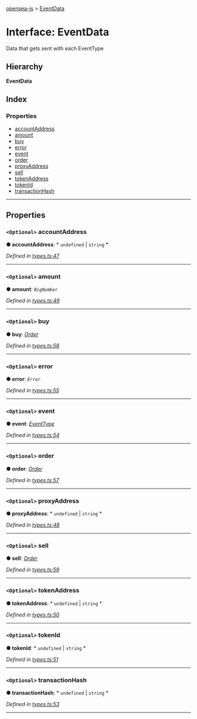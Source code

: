 [opensea-js](../README.md) > [EventData](../interfaces/eventdata.md)

# Interface: EventData

Data that gets sent with each EventType

## Hierarchy

**EventData**

## Index

### Properties

* [accountAddress](eventdata.md#accountaddress)
* [amount](eventdata.md#amount)
* [buy](eventdata.md#buy)
* [error](eventdata.md#error)
* [event](eventdata.md#event)
* [order](eventdata.md#order)
* [proxyAddress](eventdata.md#proxyaddress)
* [sell](eventdata.md#sell)
* [tokenAddress](eventdata.md#tokenaddress)
* [tokenId](eventdata.md#tokenid)
* [transactionHash](eventdata.md#transactionhash)

---

## Properties

<a id="accountaddress"></a>

### `<Optional>` accountAddress

**● accountAddress**: * `undefined` &#124; `string`
*

*Defined in [types.ts:47](https://github.com/ProjectOpenSea/opensea-js/blob/e845296/src/types.ts#L47)*

___
<a id="amount"></a>

### `<Optional>` amount

**● amount**: *`BigNumber`*

*Defined in [types.ts:49](https://github.com/ProjectOpenSea/opensea-js/blob/e845296/src/types.ts#L49)*

___
<a id="buy"></a>

### `<Optional>` buy

**● buy**: *[Order](order.md)*

*Defined in [types.ts:58](https://github.com/ProjectOpenSea/opensea-js/blob/e845296/src/types.ts#L58)*

___
<a id="error"></a>

### `<Optional>` error

**● error**: *`Error`*

*Defined in [types.ts:55](https://github.com/ProjectOpenSea/opensea-js/blob/e845296/src/types.ts#L55)*

___
<a id="event"></a>

### `<Optional>` event

**● event**: *[EventType](../enums/eventtype.md)*

*Defined in [types.ts:54](https://github.com/ProjectOpenSea/opensea-js/blob/e845296/src/types.ts#L54)*

___
<a id="order"></a>

### `<Optional>` order

**● order**: *[Order](order.md)*

*Defined in [types.ts:57](https://github.com/ProjectOpenSea/opensea-js/blob/e845296/src/types.ts#L57)*

___
<a id="proxyaddress"></a>

### `<Optional>` proxyAddress

**● proxyAddress**: * `undefined` &#124; `string`
*

*Defined in [types.ts:48](https://github.com/ProjectOpenSea/opensea-js/blob/e845296/src/types.ts#L48)*

___
<a id="sell"></a>

### `<Optional>` sell

**● sell**: *[Order](order.md)*

*Defined in [types.ts:59](https://github.com/ProjectOpenSea/opensea-js/blob/e845296/src/types.ts#L59)*

___
<a id="tokenaddress"></a>

### `<Optional>` tokenAddress

**● tokenAddress**: * `undefined` &#124; `string`
*

*Defined in [types.ts:50](https://github.com/ProjectOpenSea/opensea-js/blob/e845296/src/types.ts#L50)*

___
<a id="tokenid"></a>

### `<Optional>` tokenId

**● tokenId**: * `undefined` &#124; `string`
*

*Defined in [types.ts:51](https://github.com/ProjectOpenSea/opensea-js/blob/e845296/src/types.ts#L51)*

___
<a id="transactionhash"></a>

### `<Optional>` transactionHash

**● transactionHash**: * `undefined` &#124; `string`
*

*Defined in [types.ts:53](https://github.com/ProjectOpenSea/opensea-js/blob/e845296/src/types.ts#L53)*

___

